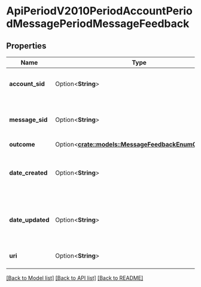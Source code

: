 # ApiPeriodV2010PeriodAccountPeriodMessagePeriodMessageFeedback

## Properties

Name | Type | Description | Notes
------------ | ------------- | ------------- | -------------
**account_sid** | Option<**String**> | The SID of the [Account](https://www.twilio.com/docs/iam/api/account) associated with this MessageFeedback resource. | [optional]
**message_sid** | Option<**String**> | The SID of the Message resource associated with this MessageFeedback resource. | [optional]
**outcome** | Option<[**crate::models::MessageFeedbackEnumOutcome**](message_feedback_enum_outcome.md)> |  | [optional]
**date_created** | Option<**String**> | The date and time in GMT when this MessageFeedback resource was created, specified in [RFC 2822](https://www.ietf.org/rfc/rfc2822.txt) format. | [optional]
**date_updated** | Option<**String**> | The date and time in GMT when this MessageFeedback resource was last updated, specified in [RFC 2822](https://www.ietf.org/rfc/rfc2822.txt) format. | [optional]
**uri** | Option<**String**> | The URI of the resource, relative to `https://api.twilio.com`. | [optional]

[[Back to Model list]](../README.md#documentation-for-models) [[Back to API list]](../README.md#documentation-for-api-endpoints) [[Back to README]](../README.md)


